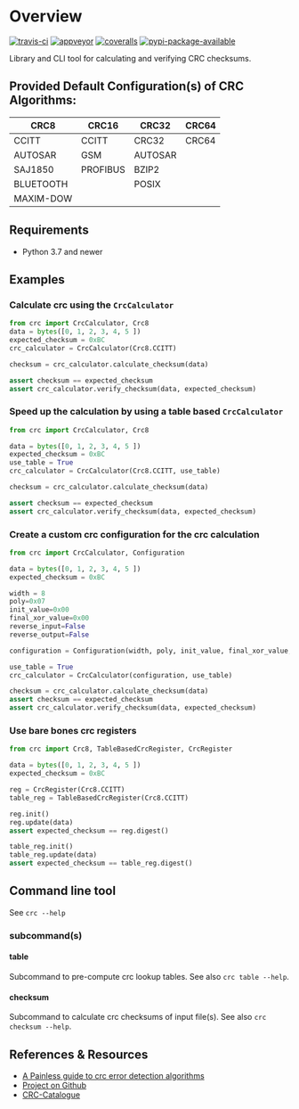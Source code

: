 # Overview
[![travis-ci](https://www.travis-ci.com/Nicoretti/crc.svg?branch=master)](https://www.travis-ci.com/Nicoretti/crc)
[![appveyor](https://ci.appveyor.com/api/projects/status/1tkrwbp3tiv0ikib/branch/master?svg=true)](https://ci.appveyor.com/project/Nicoretti/crc)
[![coveralls](https://coveralls.io/repos/github/Nicoretti/crc/badge.svg?branch=master)](https://coveralls.io/github/Nicoretti/crc)
[![pypi-package-available](https://img.shields.io/badge/pypi%20package-available-blue.svg)](https://pypi.org/project/crc/)


Library and CLI tool for calculating and verifying CRC checksums.

## Provided Default Configuration(s) of CRC Algorithms:

| CRC8 | CRC16 | CRC32 | CRC64 |
|------|-------|-------|-------|
| CCITT | CCITT | CRC32 | CRC64 |
| AUTOSAR | GSM | AUTOSAR | |
| SAJ1850 | PROFIBUS | BZIP2 | |
| BLUETOOTH | | POSIX | |
| MAXIM-DOW | | | | |

## Requirements
* Python 3.7 and newer

## Examples

### Calculate crc using the `CrcCalculator`
```python
from crc import CrcCalculator, Crc8
data = bytes([0, 1, 2, 3, 4, 5 ])
expected_checksum = 0xBC
crc_calculator = CrcCalculator(Crc8.CCITT)

checksum = crc_calculator.calculate_checksum(data)

assert checksum == expected_checksum
assert crc_calculator.verify_checksum(data, expected_checksum)
```

### Speed up the calculation by using a table based `CrcCalculator`
```python
from crc import CrcCalculator, Crc8

data = bytes([0, 1, 2, 3, 4, 5 ])
expected_checksum = 0xBC
use_table = True
crc_calculator = CrcCalculator(Crc8.CCITT, use_table)

checksum = crc_calculator.calculate_checksum(data)

assert checksum == expected_checksum
assert crc_calculator.verify_checksum(data, expected_checksum)
```

### Create a custom crc configuration for the crc calculation 
```python
from crc import CrcCalculator, Configuration

data = bytes([0, 1, 2, 3, 4, 5 ])
expected_checksum = 0xBC

width = 8
poly=0x07
init_value=0x00
final_xor_value=0x00
reverse_input=False
reverse_output=False

configuration = Configuration(width, poly, init_value, final_xor_value, reverse_input, reverse_output)

use_table = True
crc_calculator = CrcCalculator(configuration, use_table)

checksum = crc_calculator.calculate_checksum(data)
assert checksum == expected_checksum
assert crc_calculator.verify_checksum(data, expected_checksum)
```

### Use bare bones crc registers
```python
from crc import Crc8, TableBasedCrcRegister, CrcRegister

data = bytes([0, 1, 2, 3, 4, 5 ])
expected_checksum = 0xBC

reg = CrcRegister(Crc8.CCITT)
table_reg = TableBasedCrcRegister(Crc8.CCITT)

reg.init()
reg.update(data)
assert expected_checksum == reg.digest()

table_reg.init()
table_reg.update(data)
assert expected_checksum == table_reg.digest()
```

## Command line tool
See `crc --help`

### subcommand(s)
#### table
Subcommand to pre-compute crc lookup tables. See also `crc table --help`.
#### checksum
Subcommand to calculate crc checksums of input file(s). See also `crc checksum --help`.

References & Resources
-----------------------
* [A Painless guide to crc error detection algorithms](http://www.zlib.net/crc_v3.txt)
* [Project on Github](https://github.com/Nicoretti/crc)
* [CRC-Catalogue](http://reveng.sourceforge.net/crc-catalogue/all.htm)

